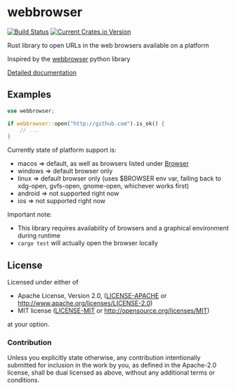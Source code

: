 # webbrowser

[![Build Status](https://travis-ci.com/amodm/webbrowser-rs.svg?branch=master)](https://travis-ci.com/amodm/webbrowser-rs)
[![Current Crates.io Version](https://img.shields.io/crates/v/webbrowser.svg)](https://crates.io/crates/webbrowser)

Rust library to open URLs in the web browsers available on a platform

Inspired by the [webbrowser](https://docs.python.org/2/library/webbrowser.html) python library

[Detailed documentation](http://code.rootnet.in/webbrowser-rs/webbrowser/)

## Examples

```rust
use webbrowser;

if webbrowser::open("http://github.com").is_ok() {
    // ...
}
```

Currently state of platform support is:

* macos => default, as well as browsers listed under [Browser](enum.Browser.html)
* windows => default browser only
* linux => default browser only (uses $BROWSER env var, failing back to xdg-open, gvfs-open, gnome-open, whichever works first)
* android => not supported right now
* ios => not supported right now

Important note:

* This library requires availability of browsers and a graphical environment during runtime
* `cargo test` will actually open the browser locally

## License

Licensed under either of

 * Apache License, Version 2.0, ([LICENSE-APACHE](LICENSE-APACHE) or http://www.apache.org/licenses/LICENSE-2.0)
 * MIT license ([LICENSE-MIT](LICENSE-MIT) or http://opensource.org/licenses/MIT)

at your option.

### Contribution

Unless you explicitly state otherwise, any contribution intentionally submitted
for inclusion in the work by you, as defined in the Apache-2.0 license, shall be dual licensed as above, without any
additional terms or conditions.
